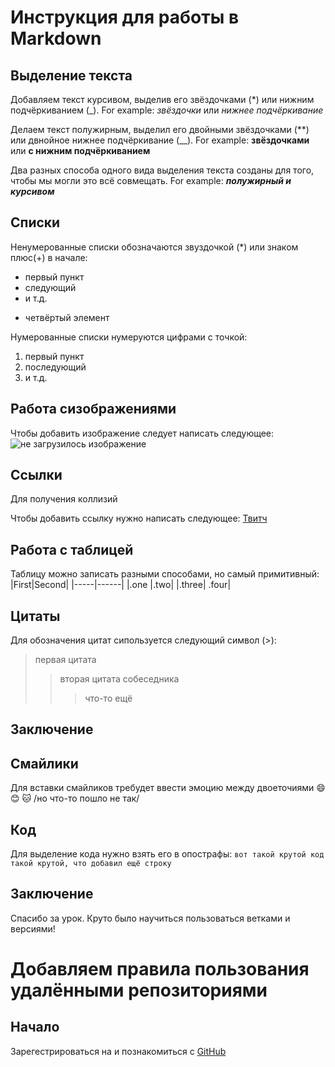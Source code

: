 # Инструкция для работы в  Markdown

## Выделение текста

Добавляем текст курсивом, выделив его звёздочками (*) или нижним подчёркиванием (_). For example: *звёздочки* или _нижнее подчёркивание_

Делаем текст полужирным, выделил его двойными звёздочками (**) или двнойное нижнее подчёркивание (__). For example: **звёздочками** или __с нижним подчёркиванием__

Два разных способа одного вида выделения текста созданы для того, чтобы мы могли это всё совмещать. For example: __*полужирный и курсивом*__


## Списки

Ненумерованные списки обозначаются звуздочкой (*) или знаком плюс(+) в начале:
* первый пункт
* следующий
* и т.д.
+ четвёртый элемент

Нумерованные списки нумеруются цифрами с точкой:
1. первый пункт
2. последующий
3. и т.д.

## Работа  сизображениями

Чтобы добавить изображение следует написать следующее:
![не загрузилось изображение](landscape.jpg)
## Ссылки
Для получения коллизий

Чтобы добавить ссылку нужно написать следующее:
[Твитч](https://www.twitch.tv)

## Работа с таблицей 

Таблицу можно записать разными способами, но самый примитивный:
|First|Second|
|-----|------|
|.one |.two|
|.three| .four|


## Цитаты

Для обозначения цитат сипользуется следующий символ (>):
> первая цитата
>> вторая цитата собеседника
>>> что-то ещё
## Заключение
## Смайлики

Для вставки смайликов требудет ввести эмоцию между двоеточиями
:smile:
:blush:
:cat:
/но что-то пошло не так/

## Код

Для выделение кода нужно взять его в опострафы:
`вот такой крутой код`
`такой крутой, что добавил ещё строку`


## Заключение

Спасибо за урок. Круто было научиться пользоваться ветками и версиями!

# Добавляем правила пользования удалёнными репозиториями

## Начало

Зарегестрироваться на и познакомиться с [GitHub](https://github.com)